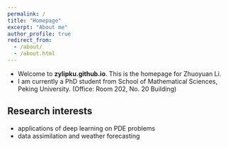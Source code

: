 ```yaml
---
permalink: /
title: "Homepage"
excerpt: "About me"
author_profile: true
redirect_from: 
  - /about/
  - /about.html
---
```


* Welcome to **zylipku.github.io**. This is the homepage for Zhuoyuan Li.
* I am currently a PhD student from School of Mathematical Sciences, Peking University. (Office: Room 202, No. 20 Building)

## Research interests

* applications of deep learning on PDE problems
* data assimilation and weather forecasting

